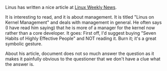 Linus has written a nice article at [Linux Weekly News](https://lwn.net/Articles/105375/).

It is interesting to read, and it is about management. It is titled "Linus on
Kernel Management" and deals with management in general. He often says (I have
read him saying) that he is more of a manager for the kernel now rather than a
core developer. It goes: First off, I'd suggest buying "Seven Habits of Highly
Effective People" and NOT reading it. Burn it; it's a great symbolic gesture.

About his article, document does not so much answer the question as it makes it
painfully obvious to the questioner that we don't have a clue what the answer
is.